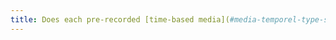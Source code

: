 ```yaml
---
title: Does each pre-recorded [time-based media](#media-temporel-type-sound-video-and-synchronised) have, if necessary, a [transcript-textual](#transcription-textual-media-temporel) or an [audio description](#audiodescription-synchronisee-media-temporel) (excluding special cases)?
---
```

